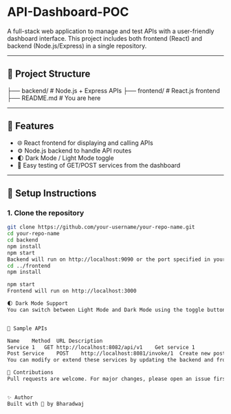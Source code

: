 # API-Dashboard-POC
A full-stack web application to manage and test APIs with a user-friendly dashboard interface. This project includes both frontend (React) and backend (Node.js/Express) in a single repository.

---

## 📁 Project Structure

├── backend/ # Node.js + Express APIs ├── frontend/ # React.js frontend ├── README.md # You are here


---

## 🧩 Features

- 🌐 React frontend for displaying and calling APIs
- ⚙️ Node.js backend to handle API routes
- 🌓 Dark Mode / Light Mode toggle
- 🔄 Easy testing of GET/POST services from the dashboard

---

## 🔧 Setup Instructions

### 1. Clone the repository

```bash
git clone https://github.com/your-username/your-repo-name.git
cd your-repo-name
cd backend
npm install
npm start
Backend will run on http://localhost:9090 or the port specified in your app.
cd ../frontend
npm install

npm start
Frontend will run on http://localhost:3000

🌓 Dark Mode Support
You can switch between Light Mode and Dark Mode using the toggle button in the top-right corner of the UI. This is managed using React state and conditional CSS.


🧪 Sample APIs

Name	Method	URL	Description
Service 1	GET	http://localhost:8082/api/v1	Get service 1
Post Service	POST	http://localhost:8081/invoke/1	Create new post
You can modify or extend these services by updating the backend and frontend configuration.

🙌 Contributions
Pull requests are welcome. For major changes, please open an issue first to discuss what you’d like to change.


✨ Author
Built with 💙 by Bharadwaj
